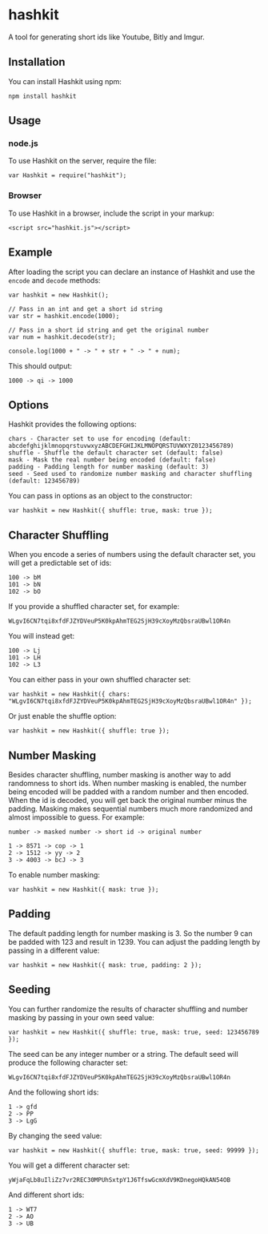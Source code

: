 hashkit
=======

A tool for generating short ids like Youtube, Bitly and Imgur.

## Installation

You can install Hashkit using npm:

    npm install hashkit

## Usage

### node.js

To use Hashkit on the server, require the file:

    var Hashkit = require("hashkit");

### Browser

To use Hashkit in a browser, include the script in your markup:

    <script src="hashkit.js"></script>

## Example

After loading the script you can declare an instance of Hashkit and use the `encode` and `decode` methods:

    var hashkit = new Hashkit();

    // Pass in an int and get a short id string
    var str = hashkit.encode(1000);

    // Pass in a short id string and get the original number
    var num = hashkit.decode(str);

    console.log(1000 + " -> " + str + " -> " + num);

This should output:

    1000 -> qi -> 1000

## Options

Hashkit provides the following options:

    chars - Character set to use for encoding (default: abcdefghijklmnopqrstuvwxyzABCDEFGHIJKLMNOPQRSTUVWXYZ0123456789)
    shuffle - Shuffle the default character set (default: false)
    mask - Mask the real number being encoded (default: false)
    padding - Padding length for number masking (default: 3)
    seed - Seed used to randomize number masking and character shuffling (default: 123456789)

You can pass in options as an object to the constructor:

    var hashkit = new Hashkit({ shuffle: true, mask: true });

## Character Shuffling

When you encode a series of numbers using the default character set, you will get a predictable set of ids:

    100 -> bM
    101 -> bN
    102 -> bO

If you provide a shuffled character set, for example:

    WLgvI6CN7tqi8xfdFJZYDVeuP5K0kpAhmTEG2SjH39cXoyMzQbsraUBwl1OR4n

You will instead get:

    100 -> Lj
    101 -> LH
    102 -> L3

You can either pass in your own shuffled character set:

    var hashkit = new Hashkit({ chars: "WLgvI6CN7tqi8xfdFJZYDVeuP5K0kpAhmTEG2SjH39cXoyMzQbsraUBwl1OR4n" });

Or just enable the shuffle option:

    var hashkit = new Hashkit({ shuffle: true });

## Number Masking

Besides character shuffling, number masking is another way to add randomness to short ids. When number masking is enabled, the number being
encoded will be padded with a random number and then encoded. When the id is decoded, you will get back the original number minus the padding.
Masking makes sequential numbers much more randomized and almost impossible to guess. For example:

    number -> masked number -> short id -> original number

    1 -> 8571 -> cop -> 1
    2 -> 1512 -> yy -> 2
    3 -> 4003 -> bcJ -> 3

To enable number masking:

    var hashkit = new Hashkit({ mask: true });

## Padding

The default padding length for number masking is 3. So the number 9 can be padded with 123 and result in 1239. You can adjust the padding length by
passing in a different value:

    var hashkit = new Hashkit({ mask: true, padding: 2 });

## Seeding

You can further randomize the results of character shuffling and number masking by passing in your own seed value:

    var hashkit = new Hashkit({ shuffle: true, mask: true, seed: 123456789 });

The seed can be any integer number or a string. The default seed will produce the following character set:

    WLgvI6CN7tqi8xfdFJZYDVeuP5K0kpAhmTEG2SjH39cXoyMzQbsraUBwl1OR4n

And the following short ids:

    1 -> gfd
    2 -> PP
    3 -> LgG

By changing the seed value:

    var hashkit = new Hashkit({ shuffle: true, mask: true, seed: 99999 });

You will get a different character set:

    yWjaFqLb8uIliZz7vr2REC30MPUhSxtpY1J6TfswGcmXdV9KDnegoHQkAN54OB

And different short ids:

    1 -> WT7
    2 -> AO
    3 -> UB
